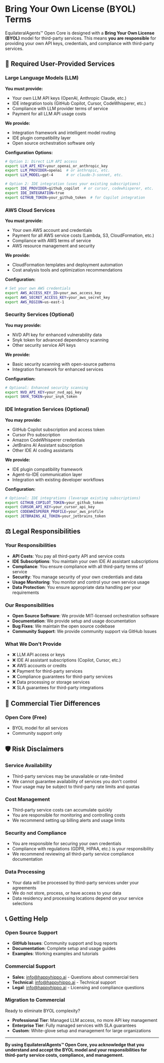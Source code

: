 # Bring Your Own License (BYOL) Terms

EquilateralAgents™ Open Core is designed with a **Bring Your Own License (BYOL)** model for third-party services. This means **you are responsible** for providing your own API keys, credentials, and compliance with third-party services.

## 🔑 Required User-Provided Services

### Large Language Models (LLM)
**You must provide:**
- Your own LLM API keys (OpenAI, Anthropic Claude, etc.)
- IDE integration tools (GitHub Copilot, Cursor, CodeWhisperer, etc.)
- Compliance with LLM provider terms of service
- Payment for all LLM API usage costs

**We provide:**
- Integration framework and intelligent model routing
- IDE plugin compatibility layer
- Open source orchestration software only

**Configuration Options:**
```bash
# Option 1: Direct LLM API access
export LLM_API_KEY=your_openai_or_anthropic_key
export LLM_PROVIDER=openai  # or anthropic, etc.
export LLM_MODEL=gpt-4      # or claude-3-sonnet, etc.

# Option 2: IDE integration (uses your existing subscriptions)
export IDE_PROVIDER=github_copilot  # or cursor, codewhisperer, etc.
export IDE_INTEGRATION=true
export GITHUB_TOKEN=your_github_token  # for Copilot integration
```

### AWS Cloud Services
**You must provide:**
- Your own AWS account and credentials
- Payment for all AWS service costs (Lambda, S3, CloudFormation, etc.)
- Compliance with AWS terms of service
- AWS resource management and security

**We provide:**
- CloudFormation templates and deployment automation
- Cost analysis tools and optimization recommendations

**Configuration:**
```bash
# Set your own AWS credentials
export AWS_ACCESS_KEY_ID=your_aws_access_key
export AWS_SECRET_ACCESS_KEY=your_aws_secret_key
export AWS_REGION=us-east-1
```

### Security Services (Optional)
**You may provide:**
- NVD API key for enhanced vulnerability data
- Snyk token for advanced dependency scanning
- Other security service API keys

**We provide:**
- Basic security scanning with open-source patterns
- Integration framework for enhanced services

**Configuration:**
```bash
# Optional: Enhanced security scanning
export NVD_API_KEY=your_nvd_api_key
export SNYK_TOKEN=your_snyk_token
```

### IDE Integration Services (Optional)
**You may provide:**
- GitHub Copilot subscription and access token
- Cursor Pro subscription
- Amazon CodeWhisperer credentials
- JetBrains AI Assistant subscription
- Other IDE AI coding assistants

**We provide:**
- IDE plugin compatibility framework
- Agent-to-IDE communication layer
- Integration with existing developer workflows

**Configuration:**
```bash
# Optional: IDE integrations (leverage existing subscriptions)
export GITHUB_COPILOT_TOKEN=your_github_token
export CURSOR_API_KEY=your_cursor_api_key  
export CODEWHISPERER_PROFILE=your_aws_profile
export JETBRAINS_AI_TOKEN=your_jetbrains_token
```

## ⚖️ Legal Responsibilities

### Your Responsibilities
- **API Costs**: You pay all third-party API and service costs
- **IDE Subscriptions**: You maintain your own IDE AI assistant subscriptions
- **Compliance**: You ensure compliance with all third-party terms of service
- **Security**: You manage security of your own credentials and data
- **Usage Monitoring**: You monitor and control your own service usage
- **Data Protection**: You ensure appropriate data handling per your requirements

### Our Responsibilities
- **Open Source Software**: We provide MIT-licensed orchestration software
- **Documentation**: We provide setup and usage documentation
- **Bug Fixes**: We maintain the open source codebase
- **Community Support**: We provide community support via GitHub Issues

### What We Don't Provide
- ❌ LLM API access or keys
- ❌ IDE AI assistant subscriptions (Copilot, Cursor, etc.)
- ❌ AWS accounts or credits  
- ❌ Payment for third-party services
- ❌ Compliance guarantees for third-party services
- ❌ Data processing or storage services
- ❌ SLA guarantees for third-party integrations

## 💼 Commercial Tier Differences

### Open Core (Free)
- BYOL model for all services
- Community support only

## 🛡️ Risk Disclaimers

### Service Availability
- Third-party services may be unavailable or rate-limited
- We cannot guarantee availability of services you don't control
- Your usage may be subject to third-party rate limits and quotas

### Cost Management
- Third-party service costs can accumulate quickly
- You are responsible for monitoring and controlling costs
- We recommend setting up billing alerts and usage limits

### Security and Compliance
- You are responsible for securing your own credentials
- Compliance with regulations (GDPR, HIPAA, etc.) is your responsibility
- We recommend reviewing all third-party service compliance documentation

### Data Processing
- Your data will be processed by third-party services under your agreements
- We do not store, process, or have access to your data
- Data residency and processing locations depend on your service selections

## 📞 Getting Help

### Open Source Support
- **GitHub Issues**: Community support and bug reports
- **Documentation**: Complete setup and usage guides
- **Examples**: Working examples and tutorials

### Commercial Support
- **Sales**: info@happyhippo.ai - Questions about commercial tiers
- **Technical**: info@happyhippo.ai - Technical support
- **Legal**: info@happyhippo.ai - Licensing and compliance questions

### Migration to Commercial
Ready to eliminate BYOL complexity?
- **Professional Tier**: Managed LLM access, no more API key management
- **Enterprise Tier**: Fully managed services with SLA guarantees
- **Custom**: White-glove setup and management for large organizations

---

**By using EquilateralAgents™ Open Core, you acknowledge that you understand and accept the BYOL model and your responsibilities for third-party service costs, compliance, and management.**